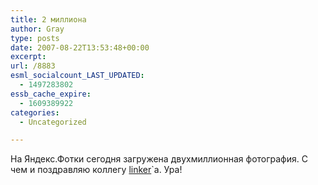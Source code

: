 ```yaml
---
title: 2 миллиона
author: Gray
type: posts
date: 2007-08-22T13:53:48+00:00
excerpt:
url: /8883
esml_socialcount_LAST_UPDATED:
  - 1497283802
essb_cache_expire:
  - 1609389922
categories:
  - Uncategorized

---
```








На Яндекс.Фотки сегодня загружена двухмиллионная фотография. С чем и поздравляю коллегу <a href="http://beta.ya.ru/linker/" target="_blank">linker</a>\`а. Ура!